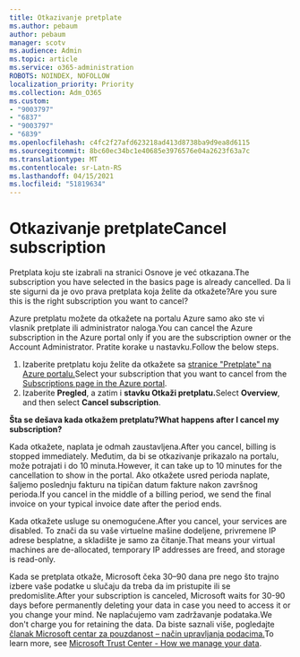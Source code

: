 ```yaml
---
title: Otkazivanje pretplate
ms.author: pebaum
author: pebaum
manager: scotv
ms.audience: Admin
ms.topic: article
ms.service: o365-administration
ROBOTS: NOINDEX, NOFOLLOW
localization_priority: Priority
ms.collection: Adm_O365
ms.custom:
- "9003797"
- "6837"
- "9003797"
- "6839"
ms.openlocfilehash: c4fc2f27afd623218ad413d8738ba9d9ea8d6115
ms.sourcegitcommit: 8bc60ec34bc1e40685e3976576e04a2623f63a7c
ms.translationtype: MT
ms.contentlocale: sr-Latn-RS
ms.lasthandoff: 04/15/2021
ms.locfileid: "51819634"
---
```

# <a name="cancel-subscription"></a><span data-ttu-id="29519-102">Otkazivanje pretplate</span><span class="sxs-lookup"><span data-stu-id="29519-102">Cancel subscription</span></span>

<span data-ttu-id="29519-103">Pretplata koju ste izabrali na stranici Osnove je već otkazana.</span><span class="sxs-lookup"><span data-stu-id="29519-103">The subscription you have selected in the basics page is already cancelled.</span></span> <span data-ttu-id="29519-104">Da li ste sigurni da je ovo prava pretplata koja želite da otkažete?</span><span class="sxs-lookup"><span data-stu-id="29519-104">Are you sure this is the right subscription you want to cancel?</span></span>

<span data-ttu-id="29519-105">Azure pretplatu možete da otkažete na portalu Azure samo ako ste vi vlasnik pretplate ili administrator naloga.</span><span class="sxs-lookup"><span data-stu-id="29519-105">You can cancel the Azure subscription in the Azure portal only if you are the subscription owner or the Account Administrator.</span></span> <span data-ttu-id="29519-106">Pratite korake u nastavku.</span><span class="sxs-lookup"><span data-stu-id="29519-106">Follow the below steps.</span></span>

1. <span data-ttu-id="29519-107">Izaberite pretplatu koju želite da otkažete sa [stranice "Pretplate" na Azure portalu.](https://ms.portal.azure.com/#blade/Microsoft_Azure_Billing/SubscriptionsBlade)</span><span class="sxs-lookup"><span data-stu-id="29519-107">Select your subscription that you want to cancel from the [Subscriptions page in the Azure portal](https://ms.portal.azure.com/#blade/Microsoft_Azure_Billing/SubscriptionsBlade).</span></span>
2. <span data-ttu-id="29519-108">Izaberite **Pregled**, a zatim i **stavku Otkaži pretplatu.**</span><span class="sxs-lookup"><span data-stu-id="29519-108">Select **Overview**, and then select **Cancel subscription**.</span></span>

<span data-ttu-id="29519-109">**Šta se dešava kada otkažem pretplatu?**</span><span class="sxs-lookup"><span data-stu-id="29519-109">**What happens after I cancel my subscription?**</span></span>

<span data-ttu-id="29519-110">Kada otkažete, naplata je odmah zaustavljena.</span><span class="sxs-lookup"><span data-stu-id="29519-110">After you cancel, billing is stopped immediately.</span></span> <span data-ttu-id="29519-111">Međutim, da bi se otkazivanje prikazalo na portalu, može potrajati i do 10 minuta.</span><span class="sxs-lookup"><span data-stu-id="29519-111">However, it can take up to 10 minutes for the cancellation to show in the portal.</span></span> <span data-ttu-id="29519-112">Ako otkažete usred perioda naplate, šaljemo poslednju fakturu na tipičan datum fakture nakon završnog perioda.</span><span class="sxs-lookup"><span data-stu-id="29519-112">If you cancel in the middle of a billing period, we send the final invoice on your typical invoice date after the period ends.</span></span>

<span data-ttu-id="29519-113">Kada otkažete usluge su onemogućene.</span><span class="sxs-lookup"><span data-stu-id="29519-113">After you cancel, your services are disabled.</span></span> <span data-ttu-id="29519-114">To znači da su vaše virtuelne mašine dodeljene, privremene IP adrese besplatne, a skladište je samo za čitanje.</span><span class="sxs-lookup"><span data-stu-id="29519-114">That means your virtual machines are de-allocated, temporary IP addresses are freed, and storage is read-only.</span></span>

<span data-ttu-id="29519-115">Kada se pretplata otkaže, Microsoft čeka 30–90 dana pre nego što trajno izbere vaše podatke u slučaju da treba da im pristupite ili se predomislite.</span><span class="sxs-lookup"><span data-stu-id="29519-115">After your subscription is canceled, Microsoft waits for 30-90 days before permanently deleting your data in case you need to access it or you change your mind.</span></span> <span data-ttu-id="29519-116">Ne naplaćujemo vam zadržavanje podataka.</span><span class="sxs-lookup"><span data-stu-id="29519-116">We don't charge you for retaining the data.</span></span> <span data-ttu-id="29519-117">Da biste saznali više, pogledajte [članak Microsoft centar za pouzdanost – način upravljanja podacima.](https://www.microsoft.com/trust-center/privacy/data-management#leave)</span><span class="sxs-lookup"><span data-stu-id="29519-117">To learn more, see [Microsoft Trust Center - How we manage your data](https://www.microsoft.com/trust-center/privacy/data-management#leave).</span></span>

